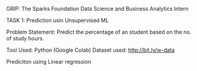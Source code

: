 GRIP: The Sparks Foundation Data Science and Business Analytics Intern

TASK 1: Prediction usin Unsupervised ML

Problem Statement: Predict the percentage of an student based on the no. of study hours.

Tool Used: Python (Google Colab) Dataset used: http://bit.ly/w-data

Prediciton using Linear regression
